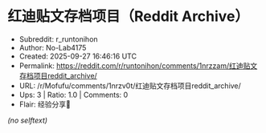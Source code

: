 # 红迪贴文存档项目（Reddit Archive）

- Subreddit: r_runtonihon
- Author: No-Lab4175
- Created: 2025-09-27 16:46:16 UTC
- Permalink: https://reddit.com/r/runtonihon/comments/1nrzzam/红迪贴文存档项目reddit_archive/
- URL: /r/Mofufu/comments/1nrzv0t/红迪贴文存档项目reddit_archive/
- Ups: 3 | Ratio: 1.0 | Comments: 0
- Flair: 经验分享🤝

_(no selftext)_
